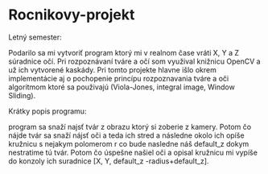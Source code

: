 # Rocnikovy-projekt
Letný semester:

Podarilo sa mi vytvoriť program ktorý mi v realnom čase vráti X, Y a Z súradnice očí. Pri rozpoznávaní tváre a očí som využival knižnicu OpenCV a už ich vytvorené kaskády. Pri tomto projekte hlavne išlo okrem implementácie aj o pochopenie princípu rozpoznavania tváre a oči algoritmom ktoré sa použivajú (Viola-Jones, integral image, Window Sliding).

Krátky popis programu:

program sa snaží najsť tvár z obrazu ktorý si zoberie z kamery. Potom čo nájde tvár sa snaží nájsť oči a teda ich stred a následne okolo ich opíše kružnicu s nejakym polomerom r co bude nasledne náš default_z dokym nestratime tú tvár. Potom čo úspešne našiel oči a opisal kružnicu mi vypíše do konzoly ich suradnice [X, Y, default_z -radius+default_z].
